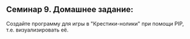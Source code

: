 ## Семинар 9. Домашнее задание:
Создайте программу для игры в "Крестики-нолики" при помощи PIP, т.е. визуализировать её.

